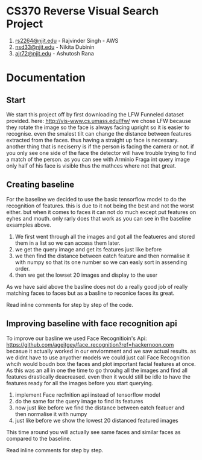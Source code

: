 # CS370 Reverse Visual Search Project
1. rs2264@njit.edu - Rajvinder Singh - AWS
2. nsd33@njit.edu - Nikita Dubinin
3. ajr72@njit.edu - Ashutosh Rana

# Documentation

## Start 

We start this project off by first downloading the LFW Funneled dataset provided. here: http://vis-www.cs.umass.edu/lfw/ we chose LFW because they rotate the image so the face is always facing upright so it is easier to recognise. even the smalest tilt can change the distance between features extracted from the faces. thus having a straight up face is necessary. another thing that is neciserry is if the person is facing the camera or not. if you only see one side of the face the detector will have trouble trying to find a match of the person. as you can see with Arminio Fraga int query image only half of his face is visible thus the mathces where not that great.

## Creating baseline

For the baseline we decided to use the basic tensorflow model to do the recognition of features. this is due to it not being the best and not the worst either. but when it comes to faces it can not do much except put features on eyhes and mouth. only rarly does that work as you can see in the baseline exsamples above. 
1. We first went through all the images and got all the featueres and stored them in a list so we can access them later. 
2. we get the query image and get its features just like before
3. we then find the distance between eatch feature and then normalise it with numpy so that its one number so we can easly sort in assending order. 
4. then we get the lowset 20 images and display to the user

As we have said above the basline does not do a really good job of really matching faces to faces but as a basline to reconice faces its great.

Read inline comments for step by step of the code.

## Improving baseline with face recognition api

To improve our basline we used Face Recognitioin's Api: https://github.com/ageitgey/face_recognition?ref=hackernoon.com becasue it actually worked in our enviornment and we saw actual results. as we didnt have to use anyother models we could just call Face Recognition whcih would boudn box the faces and plot important facial features at once. As this was an all in one the time to go throuhg all the images and find all features drastically deacreased. even then it would still be idle to have the features ready for all the images before you start querying.
1. implement Face recfnition api instead of tensorflow model 
2. do the same for the query image to find its features
3. now just like before we find the distance between eatch featuer and then normalise it with numpy
4. just like before we show the lowest 20 distanced featured images

This time around you will actually see same faces and similar faces as compared to the baseline. 

Read inline comments for step by step.
